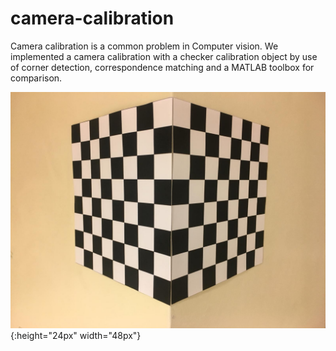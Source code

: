 # camera-calibration
Camera calibration is a common problem in Computer vision. We implemented a camera calibration with a checker calibration object by use of corner detection, correspondence matching and a MATLAB toolbox for comparison.


![Calibration Object](https://raw.githubusercontent.com/alaattinyilmaz/camera-calibration/master/calobject.jpg?raw=true){:height="24px" width="48px"}
